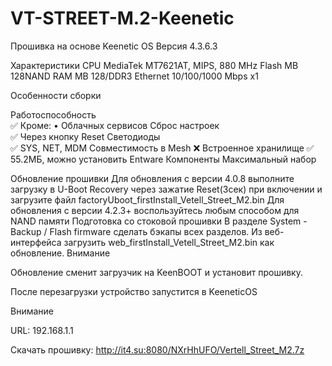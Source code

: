 # VT-STREET-M.2-Keenetic
Прошивка на основе Keenetic OS Версия 4.3.6.3

Характеристики
CPU	MediaTek MT7621AT, MIPS, 880 MHz
Flash MB	128NAND
RAM MB	128/DDR3
Ethernet	10/100/1000 Mbps x1

Особенности сборки

Работоспособность	
✅ Кроме:
• Облачных сервисов
Сброс настроек	
✅ Через кнопку Reset
Светодиоды	
✅ SYS, NET, MDM
Совместимость в Mesh	❌
Встроенное хранилище	✅ 55.2МБ, можно установить Entware
Компоненты	Максимальный набор

Обновление прошивки
Для обновления с версии 4.0.8 выполните загрузку в U-Boot Recovery через зажатие Reset(3сек) при включении и загрузите файл factoryUboot_firstInstall_Vetell_Street_M2.bin
Для обновления с версии 4.2.3+ воспользуйтесь любым способом для NAND памяти
Подготовка со стоковой прошивки
В разделе System - Backup / Flash firmware сделать бэкапы всех разделов.
Из веб-интерфейса загрузить web_firstInstall_Vetell_Street_M2.bin как обновление.
Внимание

Обновление сменит загрузчик на KeenBOOT и установит прошивку.

После перезагрузки устройство запустится в KeeneticOS

Внимание

URL: 192.168.1.1

Скачать прошивку:  http://it4.su:8080/NXrHhUFO/Vertell_Street_M2.7z 


